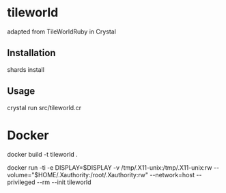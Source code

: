 # tileworld

adapted from TileWorldRuby in Crystal

## Installation

shards install

## Usage

crystal run src/tileworld.cr

# Docker

docker build -t tileworld .


docker run -ti -e DISPLAY=$DISPLAY -v /tmp/.X11-unix:/tmp/.X11-unix:rw --volume="$HOME/.Xauthority:/root/.Xauthority:rw" --network=host --privileged --rm --init tileworld